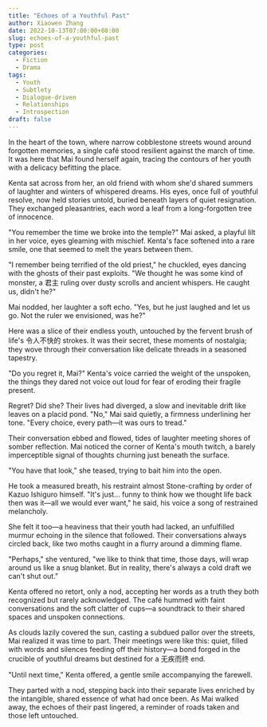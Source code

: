 ```yaml
---
title: "Echoes of a Youthful Past"
author: Xiaowen Zhang
date: 2022-10-13T07:00:00+08:00
slug: echoes-of-a-youthful-past
type: post
categories:
  - Fiction
  - Drama
tags:
  - Youth
  - Subtlety
  - Dialogue-driven
  - Relationships
  - Introspection
draft: false
---
```


In the heart of the town, where narrow cobblestone streets wound around forgotten memories, a single café stood resilient against the march of time. It was here that Mai found herself again, tracing the contours of her youth with a delicacy befitting the place.

Kenta sat across from her, an old friend with whom she'd shared summers of laughter and winters of whispered dreams. His eyes, once full of youthful resolve, now held stories untold, buried beneath layers of quiet resignation. They exchanged pleasantries, each word a leaf from a long-forgotten tree of innocence.

"You remember the time we broke into the temple?" Mai asked, a playful lilt in her voice, eyes gleaming with mischief. Kenta's face softened into a rare smile, one that seemed to melt the years between them.

"I remember being terrified of the old priest," he chuckled, eyes dancing with the ghosts of their past exploits. "We thought he was some kind of monster, a 君主 ruling over dusty scrolls and ancient whispers. He caught us, didn't he?"

Mai nodded, her laughter a soft echo. "Yes, but he just laughed and let us go. Not the ruler we envisioned, was he?"

Here was a slice of their endless youth, untouched by the fervent brush of life's 令人不快的 strokes. It was their secret, these moments of nostalgia; they wove through their conversation like delicate threads in a seasoned tapestry.

"Do you regret it, Mai?" Kenta's voice carried the weight of the unspoken, the things they dared not voice out loud for fear of eroding their fragile present. 

Regret? Did she? Their lives had diverged, a slow and inevitable drift like leaves on a placid pond. "No," Mai said quietly, a firmness underlining her tone. "Every choice, every path—it was ours to tread."

Their conversation ebbed and flowed, tides of laughter meeting shores of somber reflection. Mai noticed the corner of Kenta's mouth twitch, a barely imperceptible signal of thoughts churning just beneath the surface. 

"You have that look," she teased, trying to bait him into the open.

He took a measured breath, his restraint almost Stone-crafting by order of Kazuo Ishiguro himself. "It's just… funny to think how we thought life back then was it—all we would ever want," he said, his voice a song of restrained melancholy.

She felt it too—a heaviness that their youth had lacked, an unfulfilled murmur echoing in the silence that followed. Their conversations always circled back, like two moths caught in a flurry around a dimming flame.

"Perhaps," she ventured, "we like to think that time, those days, will wrap around us like a snug blanket. But in reality, there's always a cold draft we can't shut out."

Kenta offered no retort, only a nod, accepting her words as a truth they both recognized but rarely acknowledged. The café hummed with faint conversations and the soft clatter of cups—a soundtrack to their shared spaces and unspoken connections.

As clouds lazily covered the sun, casting a subdued pallor over the streets, Mai realized it was time to part. Their meetings were like this: quiet, filled with words and silences feeding off their history—a bond forged in the crucible of youthful dreams but destined for a 无疾而终 end.

"Until next time," Kenta offered, a gentle smile accompanying the farewell. 

They parted with a nod, stepping back into their separate lives enriched by the intangible, shared essence of what had once been. As Mai walked away, the echoes of their past lingered, a reminder of roads taken and those left untouched.